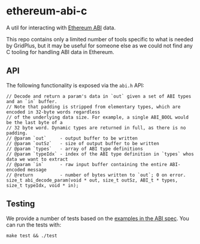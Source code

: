 # ethereum-abi-c

A util for interacting with [Ethereum ABI](https://docs.soliditylang.org/en/develop/abi-spec.html) data.

This repo contains only a limited number of tools specific to what is needed by GridPlus, but it may be useful for someone else
as we could not find any C tooling for handling ABI data in Ethereum.

## API

The following functionality is exposed via the `abi.h` API:

```
// Decode and return a param's data in `out` given a set of ABI types and an `in` buffer.
// Note that padding is stripped from elementary types, which are encoded in 32-byte words regardless
// of the underlying data size. For example, a single ABI_BOOL would be the last byte of a
// 32 byte word. Dynamic types are returned in full, as there is no padding.
// @param `out`     - output buffer to be written
// @param `outSz`   - size of output buffer to be written
// @param `types`   - array of ABI type definitions
// @param `typeIdx` - index of the ABI type definition in `types` whos data we want to extract
// @param `in`      - raw input buffer containing the entire ABI-encoded message
// @return          - number of bytes written to `out`; 0 on error.
size_t abi_decode_param(void * out, size_t outSz, ABI_t * types, size_t typeIdx, void * in);
```

## Testing

We provide a number of tests based on the [examples in the ABI spec](https://docs.soliditylang.org/en/develop/abi-spec.html#examples).
You can run the tests with:

```
make test && ./test
```